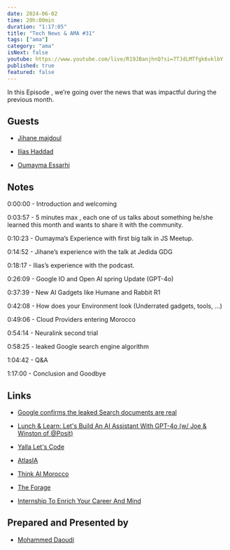 ```yaml
---
date: 2024-06-02
time: 20h:00min
duration: "1:17:05"
title: "Tech News & AMA #31"
tags: ["ama"]
category: "ama"
isNext: false
youtube: https://www.youtube.com/live/R19JBanjhnQ?si=7TJdLMTfgk6vklbY
published: true
featured: false
---
```


In this Episode , we’re going over the news that was impactful during the previous month.

## Guests

- [Jihane majdoul](https://twitter.com/jihanemajdoul)

- [Ilias Haddad](https://iliashaddad.com/)

- [Oumayma Essarhi](https://www.linkedin.com/in/oumayma-essarhi/)


## Notes

0:00:00 - Introduction and welcoming

0:03:57 - 5 minutes max , each one of us talks about something he/she learned this month and wants to share it with the community.

0:10:23 - Oumayma’s Experience with first big talk in JS Meetup.

0:14:52 - Jihane’s experience with the talk at Jedida GDG

0:18:17 - Ilias’s experience with the podcast.

0:26:09 - Google IO and Open AI spring Update (GPT-4o)

0:37:39 - New AI Gadgets like Humane and Rabbit R1

0:42:08 - How does your Environment look (Underrated gadgets, tools, …) 

0:49:06 - Cloud Providers entering Morocco

0:54:14 - Neuralink second trial

0:58:25 - leaked Google search engine algorithm 

1:04:42 - Q&A

1:17:00 - Conclusion and Goodbye


## Links

- [Google confirms the leaked Search documents are real](https://www.theverge.com/2024/5/29/24167407/google-search-algorithm-documents-leak-confirmation)

- [Lunch & Learn: Let's Build An AI Assistant With GPT-4o (w/ Joe & Winston of @Posit)](https://www.youtube.com/live/OLTgI6DAQ_A)

- [Yalla Let's Code](https://www.yallaletscode.com/)

- [AtlasIA](https://huggingface.co/atlasia)

- [Think AI Morocco](https://thinkai.ma/)

- [The Forage](https://www.theforage.com/signup)

- [Internship To Enrich Your Career And Mind](https://letsgrowmore.in/vip/)

## Prepared and Presented by

 - [Mohammed Daoudi](https://twitter.com/MIduoad)
